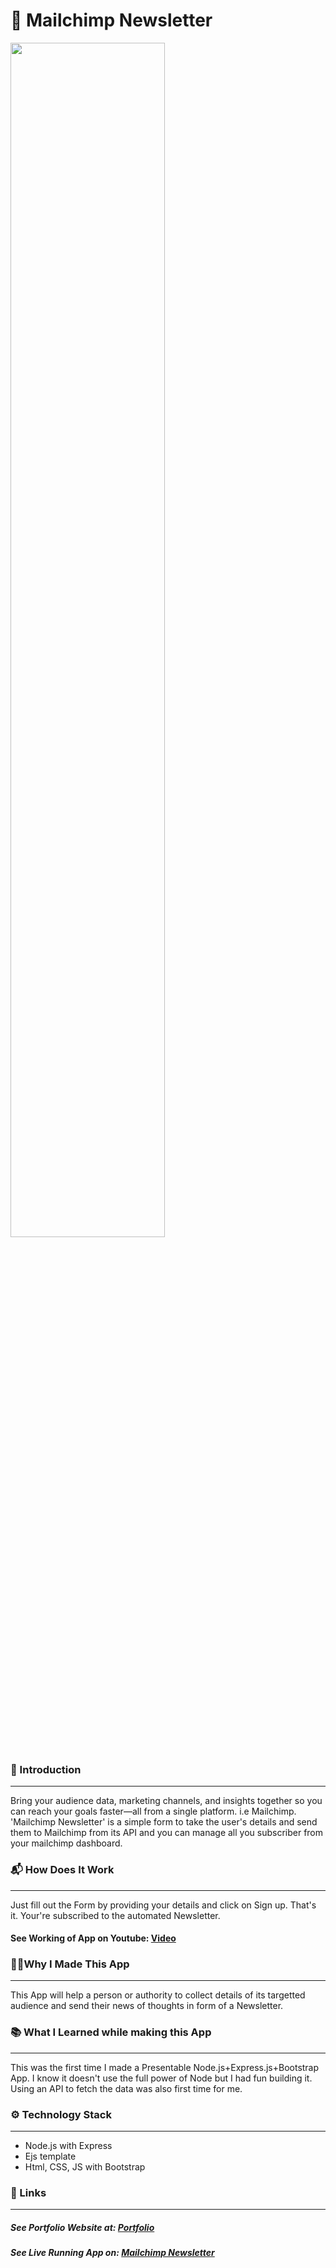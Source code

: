 # 📨 Mailchimp Newsletter
<p align="left">
  <img width="70%" src="https://i.ibb.co/7Yx1GXt/letter.png">
</p>

### 🌟 Introduction 
---
Bring your audience data, marketing channels, and insights together so you can reach your goals faster—all from a single platform. i.e Mailchimp.
'Mailchimp Newsletter' is a simple form to take the user's details and send them to Mailchimp from its API and you can manage all you subscriber from your mailchimp dashboard.
### 📬 How Does It Work 
---
Just fill out the Form by providing your details and click on Sign up.
That's it. Your're subscribed to the automated Newsletter.
#### See Working of App on Youtube: [Video](https://youtu.be/TIwXFr1zYrE "Video")

### 👨‍💻Why I Made This App 
---
This App will help a person or authority to collect details of its targetted audience and send their news of thoughts in form of a Newsletter.

### 📚 What I Learned while making this App 
---
This was the first time I made a Presentable Node.js+Express.js+Bootstrap App. 
I know it doesn't use the full power of Node but I had fun building it.
Using an API to fetch the data was also first time for me. 

### ⚙️ Technology Stack
---
- Node.js with Express
- Ejs template
- Html, CSS, JS with Bootstrap

### 🔗 Links 
---
##### See Portfolio Website at: [Portfolio](https://devdude.web.app/ "Portfolio")
##### See Live Running App on:  [Mailchimp Newsletter](https://mailchimpnewsletterproject.herokuapp.com/ "Mailchimp Newsletter") 



